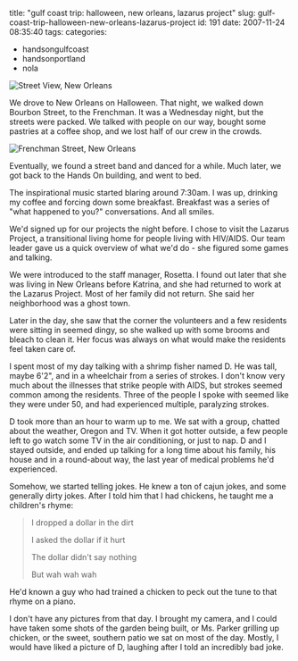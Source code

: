 title: "gulf coast trip: halloween, new orleans, lazarus project"
slug: gulf-coast-trip-halloween-new-orleans-lazarus-project
id: 191
date: 2007-11-24 08:35:40
tags: 
categories: 
- handsongulfcoast
- handsonportland
- nola

![Street View, New Orleans](http://www.chesnok.com/daily/wp-content/uploads/2007/11/dsc_0209.jpg)

We drove to New Orleans on Halloween. That night, we walked down Bourbon Street, to the Frenchman. It was a Wednesday night, but the streets were packed. We talked with people on our way, bought some pastries at a coffee shop, and we lost half of our crew in the crowds. 

![Frenchman Street, New Orleans](http://www.chesnok.com/daily/wp-content/uploads/2007/11/dsc_0225.jpg)

Eventually, we found a street band and danced for a while. Much later, we got back to the Hands On building, and went to bed. 

The inspirational music started blaring around 7:30am. I was up, drinking my coffee and forcing down some breakfast. Breakfast was a series of "what happened to you?" conversations. And all smiles. 

We'd signed up for our projects the night before. I chose to visit the Lazarus Project, a transitional living home for people living with HIV/AIDS.  Our team leader gave us a quick overview of what we'd do - she figured some games and talking.

We were introduced to the staff manager, Rosetta. I found out later that she was living in New Orleans before Katrina, and she had returned to work at the Lazarus Project. Most of her family did not return. She said her neighborhood was a ghost town.  

Later in the day, she saw that the corner the volunteers and a few residents were sitting in seemed dingy, so she walked up with some brooms and bleach to clean it.  Her focus was always on what would make the residents feel taken care of. 

I spent most of my day talking with a shrimp fisher named D. He was tall, maybe 6'2", and in a wheelchair from a series of strokes. I don't know very much about the illnesses that strike people with AIDS, but strokes seemed common among the residents. Three of the people I spoke with seemed like they were under 50, and had experienced multiple, paralyzing strokes. 

D took more than an hour to warm up to me. We sat with a group, chatted about the weather, Oregon and TV. When it got hotter outside, a few people left to go watch some TV in the air conditioning, or just to nap. D and I stayed outside, and ended up talking for a long time about his family, his house and in a round-about way, the last year of medical problems he'd experienced. 

Somehow, we started telling jokes. He knew a ton of cajun jokes, and some generally dirty jokes. After I told him that I had chickens, he taught me a children's rhyme: 

> I dropped a dollar in the dirt> 
> I asked the dollar if it hurt> 
> The dollar didn't say nothing> 
> But wah wah wah

He'd known a guy who had trained a chicken to peck out the tune to that rhyme on a piano. 

I don't have any pictures from that day. I brought my camera, and I could have taken some shots of the garden being built, or Ms. Parker grilling up chicken, or the sweet, southern patio we sat on most of the day. Mostly, I would have liked a picture of D, laughing after I told an incredibly bad joke. 
